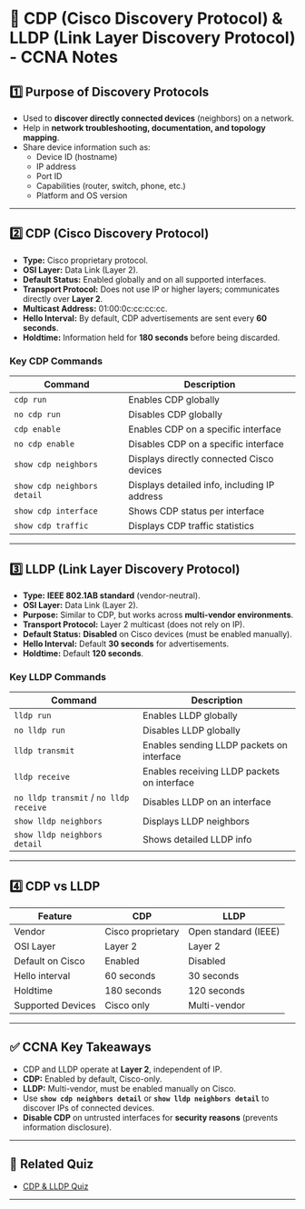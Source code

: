 # 🔎 CDP (Cisco Discovery Protocol) & LLDP (Link Layer Discovery Protocol) - CCNA Notes

## 1️⃣ Purpose of Discovery Protocols
- Used to **discover directly connected devices** (neighbors) on a network.
- Help in **network troubleshooting, documentation, and topology mapping**.
- Share device information such as:
  - Device ID (hostname)
  - IP address
  - Port ID
  - Capabilities (router, switch, phone, etc.)
  - Platform and OS version

---

## 2️⃣ CDP (Cisco Discovery Protocol)

- **Type:** Cisco proprietary protocol.
- **OSI Layer:** Data Link (Layer 2).
- **Default Status:** Enabled globally and on all supported interfaces.
- **Transport Protocol:** Does not use IP or higher layers; communicates directly over **Layer 2**.
- **Multicast Address:** 01:00:0c:cc:cc:cc.
- **Hello Interval:** By default, CDP advertisements are sent every **60 seconds**.
- **Holdtime:** Information held for **180 seconds** before being discarded.

### Key CDP Commands

| Command                          | Description                                   |
|---------------------------------|-----------------------------------------------|
| `cdp run`                       | Enables CDP globally                          |
| `no cdp run`                    | Disables CDP globally                         |
| `cdp enable`                    | Enables CDP on a specific interface           |
| `no cdp enable`                 | Disables CDP on a specific interface          |
| `show cdp neighbors`            | Displays directly connected Cisco devices      |
| `show cdp neighbors detail`     | Displays detailed info, including IP address   |
| `show cdp interface`            | Shows CDP status per interface                 |
| `show cdp traffic`              | Displays CDP traffic statistics                |

---

## 3️⃣ LLDP (Link Layer Discovery Protocol)

- **Type:** **IEEE 802.1AB standard** (vendor-neutral).
- **OSI Layer:** Data Link (Layer 2).
- **Purpose:** Similar to CDP, but works across **multi-vendor environments**.
- **Transport Protocol:** Layer 2 multicast (does not rely on IP).
- **Default Status:** **Disabled** on Cisco devices (must be enabled manually).
- **Hello Interval:** Default **30 seconds** for advertisements.
- **Holdtime:** Default **120 seconds**.

### Key LLDP Commands

| Command                             | Description                                  |
|------------------------------------|----------------------------------------------|
| `lldp run`                         | Enables LLDP globally                        |
| `no lldp run`                      | Disables LLDP globally                       |
| `lldp transmit`                    | Enables sending LLDP packets on interface    |
| `lldp receive`                     | Enables receiving LLDP packets on interface  |
| `no lldp transmit` / `no lldp receive` | Disables LLDP on an interface             |
| `show lldp neighbors`              | Displays LLDP neighbors                     |
| `show lldp neighbors detail`       | Shows detailed LLDP info                     |

---

## 4️⃣ CDP vs LLDP

| Feature              | CDP                       | LLDP                   |
|----------------------|---------------------------|------------------------|
| Vendor               | Cisco proprietary         | Open standard (IEEE)   |
| OSI Layer            | Layer 2                   | Layer 2                |
| Default on Cisco     | Enabled                   | Disabled               |
| Hello interval       | 60 seconds                | 30 seconds             |
| Holdtime             | 180 seconds               | 120 seconds            |
| Supported Devices    | Cisco only                | Multi-vendor           |

---

## ✅ CCNA Key Takeaways
- CDP and LLDP operate at **Layer 2**, independent of IP.
- **CDP:** Enabled by default, Cisco-only.
- **LLDP:** Multi-vendor, must be enabled manually on Cisco.
- Use **`show cdp neighbors detail`** or **`show lldp neighbors detail`** to discover IPs of connected devices.
- **Disable CDP** on untrusted interfaces for **security reasons** (prevents information disclosure).

---

## 📝 Related Quiz
- [CDP & LLDP Quiz](./quiz/CDP_LLDP_Quiz.md)

---
